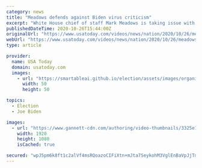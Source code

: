 ```yaml
---
category: news
title: "Meadows defends against Biden virus criticism"
excerpt: "White House chief of staff Mark Meadows is taking issue with Democratic presidential nominee Joe Biden’s criticism that the Trump administration has given up on trying to control the coronavirus pandemic."
publishedDateTime: 2020-10-26T15:44:00Z
originalUrl: "https://www.usatoday.com/videos/news/nation/2020/10/26/meadows-defends-against-biden-virus-criticism/6041105002/"
webUrl: "https://www.usatoday.com/videos/news/nation/2020/10/26/meadows-defends-against-biden-virus-criticism/6041105002/"
type: article

provider:
  name: USA Today
  domain: usatoday.com
  images:
    - url: "https://smartableai.github.io/election/assets/images/organizations/usatoday.com-50x50.jpg"
      width: 50
      height: 50

topics:
  - Election
  - Joe Biden

images:
  - url: "https://www.gannett-cdn.com/authoring/video-thumbnails/3325e1ea-38e7-4d73-af6f-2b6126f62cb1_poster.jpg?quality=10"
    width: 1920
    height: 1080
    isCached: true

secured: "wpJ5pm6k8ft1c2alVf4msRQoazoCIFiXtn+mJta7SeykohM3VglEnBaVpJjTmQFAD9yoCvgD4gfsYPkX1RTqWkZf43NwAfIfx99xrqdlqD8PDpK2Z/N4M7GRrUF8LzYCaeDMl4yJWTDWn98j23j9AFgAFyTTa7hN5db8yU3FErtMVO43+y3JnMYnela5mF8C7lYcxX+avv68s9PEurzaDri964KXuvB0zERemKjzKcM4YznBS6XYMXsQZEsSoagnBBIcRJPycA93bKfdfKTDejO9XfDBfCjFasoHpsN0CMtuBbgHvfEet5+xWZHfbWQlbrn+mBMkBLufTe/UOQaWWV5WDVW+oaw83EEWAcsLaTA=;G3iXpYvXfxemKl1dkpZXHA=="
---
```


